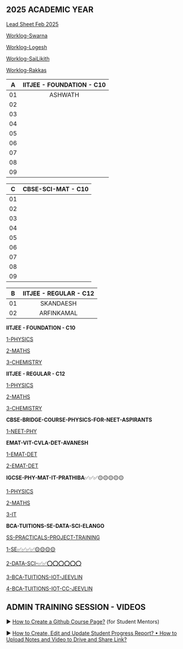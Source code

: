 ## 2025 ACADEMIC YEAR 

[Lead Sheet Feb 2025](https://docs.google.com/spreadsheets/d/126IiNOcW2TH9hPT_Xye7feBFNoM1kE7deBm9-gkttG8)

[Worklog-Swarna](https://docs.google.com/spreadsheets/d/14vCjoVoGxSsltbT8CrLvAfsJLjgp9XhkahDwZj7wOvc/edit?gid=0#gid=0)

[Worklog-Logesh](https://docs.google.com/spreadsheets/d/10racHax9T_XT3Ng63xZfoVRe_v0duMRIYWm8GRgQuuE/edit?gid=0#gid=0)

[Worklog-SaiLikith](https://docs.google.com/spreadsheets/d/1hwdz5xVRqm_k7jDQTVw2YcChMdNHTOAQ3lNqhJxh-5E/edit?gid=0#gid=0)

[Worklog-Rakkas]()

| A  |  IITJEE \- FOUNDATION \- C10|   
| -- | :----------------:  | 
| 01 | ASHWATH             |
| 02 | |
| 03 | |
| 04 | |
| 05 | |
| 06 | |
| 07 | |
| 08 | |
| 09 | |

| C  |  CBSE-SCI-MAT \- C10|   
| -- | :----------------:  | 
| 01 | |
| 02 | |
| 03 | |
| 04 | |
| 05 | |
| 06 | |
| 07 | |
| 08 | |
| 09 | |

| B |  IITJEE \- REGULAR \- C12 |      
| -- | :-----------------: | 
| 01 | SKANDAESH           |
| 02 | ARFINKAMAL          |

**IITJEE \- FOUNDATION \- C10**

[1-PHYSICS]()

[2-MATHS]()

[3-CHEMISTRY]()

**IITJEE \- REGULAR \- C12**

[1-PHYSICS]()

[2-MATHS]()

[3-CHEMISTRY]()

**CBSE-BRIDGE-COURSE-PHYSICS-FOR-NEET-ASPIRANTS**

[1-NEET-PHY](https://docs.google.com/spreadsheets/d/1_oon5PPKLjbycwnK7T12-Ow58Wb_diMBDD_MCGcFxXs/edit?gid=0#gid=0)

**EMAT-VIT-CVLA-DET-AVANESH**

[1-EMAT-DET](https://docs.google.com/spreadsheets/d/1SfGbstA-clR4Y32I66niS7sin8Mjdw4rqa3Rjsvt9Iw/edit?gid=1340204163#gid=1340204163)

[2-EMAT-DET](https://docs.google.com/spreadsheets/d/1SfGbstA-clR4Y32I66niS7sin8Mjdw4rqa3Rjsvt9Iw/edit?gid=1340204163#gid=1340204163)

**IGCSE-PHY-MAT-IT-PRATHIBA**✅✅✅🟡🟡🟡🟡🟡

[1-PHYSICS](https://docs.google.com/spreadsheets/d/1GlCpRSJMBM7BnzPLUSDh2_CB7iFHd3u0vxUjGOEAN4I/edit?gid=0#gid=0)

[2-MATHS](https://docs.google.com/spreadsheets/d/1GlCpRSJMBM7BnzPLUSDh2_CB7iFHd3u0vxUjGOEAN4I/edit?gid=0#gid=0)

[3-IT](https://docs.google.com/spreadsheets/d/1GlCpRSJMBM7BnzPLUSDh2_CB7iFHd3u0vxUjGOEAN4I/edit?gid=0#gid=0)

**BCA-TUITIONS-SE-DATA-SCI-ELANGO**

[SS-PRACTICALS-PROJECT-TRAINING](https://docs.google.com/spreadsheets/d/1UnI5NoHJinNmZTJs9HP1KekqQVem3V21e94YtQhlN8g/edit?usp=sharing)

[1-SE✅✅✅✅🟡🟡🟡🟡](https://docs.google.com/spreadsheets/d/1CRtOfhOfigTTOe3h_IfOhaURcFGBw0PNk92AZ8N3jO4/edit?gid=0#gid=0)

[2-DATA-SCI-✅✅⭕⭕⭕⭕⭕⭕](https://docs.google.com/spreadsheets/d/1eIPKxsRLH85ptp4BnFOkLi0z9H2jJ4DwBAsZRgWad4I/edit?gid=0#gid=0)

[3-BCA-TUITIONS-IOT-JEEVLIN](https://docs.google.com/spreadsheets/d/1q1StsdZJGJ-wMidQ2uHuVhbZEauFcipqhVQj_i3iTHc/edit?usp=sharing)

[4-BCA-TUITIONS-IOT-CC-JEEVLIN](https://docs.google.com/spreadsheets/d/10kfoFLhf61kmkZ9JjUllVJ68nRKm87Z4S2AgEElelYM/edit?usp=sharing)

## ADMIN TRAINING SESSION - VIDEOS

▶️ [How to Create a Github Course Page?](https://youtu.be/wn_yz1gO6lo) (for Student Mentors)

▶️ [How to Create, Edit and Update Student Progress Report? • How to Upload Notes and Video to Drive and Share Link?](https://youtu.be/b4WJ-5OIg_w)
